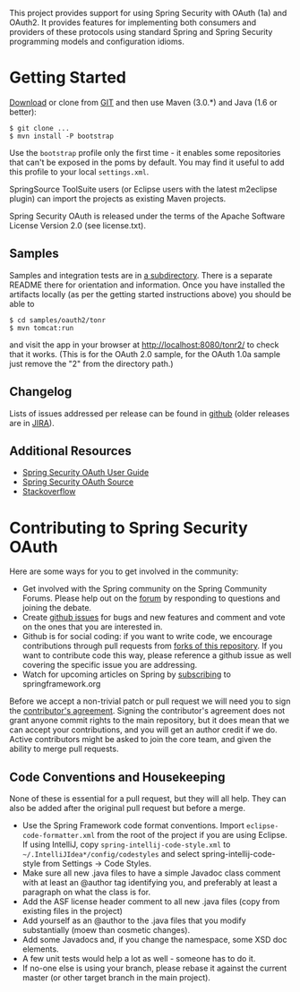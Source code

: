 This project provides support for using Spring Security with OAuth
(1a) and OAuth2.  It provides features for implementing both consumers
and providers of these protocols using standard Spring and Spring
Security programming models and configuration idioms.

# Getting Started

[Download](https://github.com/SpringSource/spring-security-oauth/tags)
or clone from
[GIT](https://github.com/SpringSource/spring-security-oauth) and then
use Maven (3.0.\*) and Java (1.6 or better):

    $ git clone ...
    $ mvn install -P bootstrap

Use the `bootstrap` profile only the first time - it enables some
repositories that can't be exposed in the poms by default. You may
find it useful to add this profile to your local `settings.xml`.

SpringSource ToolSuite users (or Eclipse users with the latest
m2eclipse plugin) can import the projects as existing Maven projects.

Spring Security OAuth is released under the terms of the Apache
Software License Version 2.0 (see license.txt).

## Samples

Samples and integration tests are in [a subdirectory](samples).  There
is a separate README there for orientation and information.  Once you
have installed the artifacts locally (as per the getting started
instructions above) you should be able to

    $ cd samples/oauth2/tonr
    $ mvn tomcat:run
	
and visit the app in your browser at [http://localhost:8080/tonr2/](http://localhost:8080/tonr2/)
to check that it works.  (This is for the OAuth 2.0 sample, for the
OAuth 1.0a sample just remove the "2" from the directory path.)

## Changelog

Lists of issues addressed per release can be found in [github](https://github.com/spring-projects/spring-security-oauth/issues/milestones) (older releases are in
[JIRA](https://jira.springsource.org/browse/SECOAUTH#selectedTab=com.atlassian.jira.plugin.system.project%3Aversions-panel)).

## Additional Resources

* [Spring Security OAuth User Guide](docs/Home.html)
* [Spring Security OAuth Source](http://github.com/spring-projects/spring-security-oauth)
* [Stackoverflow](http://stackoverflow.com/questions/tagged/spring-security+spring+oauth)

# Contributing to Spring Security OAuth

Here are some ways for you to get involved in the community:

* Get involved with the Spring community on the Spring Community Forums.  Please help out on the
  [forum](http://forum.springsource.org/forumdisplay.php?f=79) by responding to questions and joining the debate.
* Create [github issues](https://github.com/spring-projects/spring-security-oauth/issues) for bugs and new features and comment and
  vote on the ones that you are interested in.
* Github is for social coding: if you want to write code, we encourage contributions through pull requests from
  [forks of this repository](http://help.github.com/forking/).  If you want to contribute code this way, please
  reference a github issue as well covering the specific issue you are addressing.
* Watch for upcoming articles on Spring by [subscribing](http://www.springsource.org/node/feed) to springframework.org

Before we accept a non-trivial patch or pull request we will need you to sign the
[contributor's agreement](https://support.springsource.com/spring_committer_signup).
Signing the contributor's agreement does not grant anyone commit rights to the main repository, but it does mean that we
can accept your contributions, and you will get an author credit if we do.  Active contributors might be asked to join
the core team, and given the ability to merge pull requests.

## Code Conventions and Housekeeping

None of these is essential for a pull request, but they will all help.  They can also be added after the original pull
request but before a merge.

* Use the Spring Framework code format conventions. Import `eclipse-code-formatter.xml` from the root of the project
  if you are using Eclipse. If using IntelliJ, copy `spring-intellij-code-style.xml` to `~/.IntelliJIdea*/config/codestyles`
  and select spring-intellij-code-style from Settings -> Code Styles.
* Make sure all new .java files to have a simple Javadoc class comment with at least an @author tag identifying you, and
  preferably at least a paragraph on what the class is for.
* Add the ASF license header comment to all new .java files (copy from existing files in the project)
* Add yourself as an @author to the .java files that you modify substantially (moew than cosmetic changes).
* Add some Javadocs and, if you change the namespace, some XSD doc elements.
* A few unit tests would help a lot as well - someone has to do it.
* If no-one else is using your branch, please rebase it against the current master (or other target branch in the main project).
